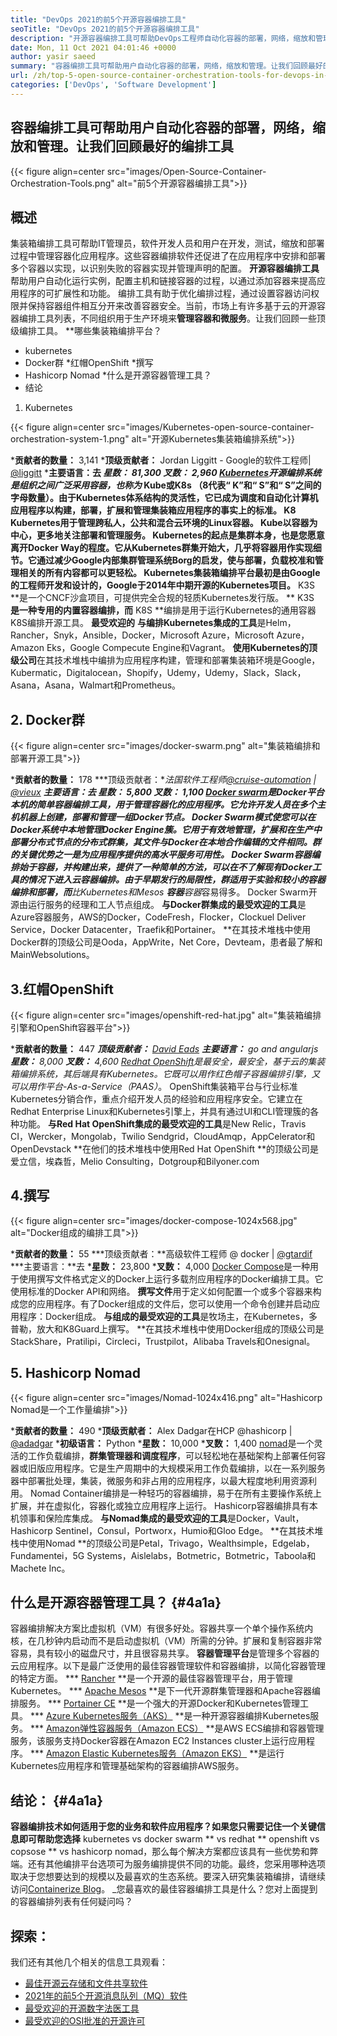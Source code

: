 ```yaml
---
title: "DevOps 2021的前5个开源容器编排工具" 
seoTitle: "DevOps 2021的前5个开源容器编排工具" 
description: "开源容器编排工具可帮助DevOps工程师自动化容器的部署，网络，缩放和管理。" 
date: Mon, 11 Oct 2021 04:01:46 +0000
author: yasir saeed
summary: "容器编排工具可帮助用户自动化容器的部署，网络，缩放和管理。让我们回顾最好的编排工具" 
url: /zh/top-5-open-source-container-orchestration-tools-for-devops-in-2021/
categories: ['DevOps', 'Software Development']
---
```


## 容器编排工具可帮助用户自动化容器的部署，网络，缩放和管理。让我们回顾最好的编排工具

{{< figure align=center src="images/Open-Source-Container-Orchestration-Tools.png" alt="前5个开源容器编排工具">}}


## **概述**
集装箱编排工具可帮助IT管理员，软件开发人员和用户在开发，测试，缩放和部署过程中管理容器化应用程序。这些容器编排软件还促进了在应用程序中安排和部署多个容器以实现，以识别失败的容器实现并管理声明的配置。 **开源容器编排工具**帮助用户自动化运行实例，配置主机和链接容器的过程，以通过添加容器来提高应用程序的可扩展性和功能。
编排工具有助于优化编排过程，通过设置容器访问权限并保持容器组件相互分开来改善容器安全。当前，市场上有许多基于云的开源容器编排工具列表，不同组织用于生产环境来**管理容器和微服务**。让我们回顾一些顶级编排工具。
**哪些集装箱编排平台？
  * kubernetes
  * Docker群
  *红帽OpenShift
  *撰写
  * Hashicorp Nomad
  *什么是开源容器管理工具？
  * 结论
1. Kubernetes

{{< figure align=center src="images/Kubernetes-open-source-container-orchestration-system-1.png" alt="开源Kubernetes集装箱编排系统">}}

  ***贡献者的数量：** 3,141
  ***顶级贡献者：** Jordan Liggitt  -  Google的软件工程师| [@liggitt][1]
  ***主要语言：**去
  ***星数：** 81,300
  ***叉数：** 2,960
[Kubernetes][2]开源编排系统是组织之间广泛采用容器，也称为** Kube或K8s **（8代表“ K”和“ S”和“ S”之间的字母数量）。由于Kubernetes体系结构的灵活性，它已成为调度和自动化计算机应用程序以构建，部署，扩展和管理集装箱应用程序的事实上的标准。 K8 Kubernetes用于管理跨私人，公共和混合云环境的Linux容器。 Kube以容器为中心，更多地关注部署和管理服务。
Kubernetes的起点是集群本身，也是您愿意离开Docker Way的程度。它从Kubernetes群集开始大，几乎将容器用作实现细节。它通过减少Google内部集群管理系统Borg的启发，使与**部署，负载校准和管理**相关的所有内容都可以更轻松。 Kubernetes集装箱编排平台最初是由Google的工程师开发和设计的，Google于2014年中期开源的Kubernetes项目。** K3S **是一个CNCF沙盒项目，可提供完全合规的轻质Kubernetes发行版。 ** K3S **是一种专用的内置容器编排，而** K8S **编排是用于运行Kubernetes的通用容器K8S编排开源工具。
**最受欢迎的** **与编排Kubernetes集成的工具**是Helm，Rancher，Snyk，Ansible，Docker，Microsoft Azure，Microsoft Azure，Amazon Eks，Google Compecute Engine和Vagrant。
**使用Kubernetes的顶级公司**在其技术堆栈中编排为应用程序构建，管理和部署集装箱环境是Google，Kubermatic，Digitalocean，Shopify，Udemy，Udemy，Slack，Slack，Asana，Asana，Walmart和Prometheus。

## 2. Docker群

{{< figure align=center src="images/docker-swarm.png" alt="集装箱编排和部署开源工具">}}

  ***贡献者的数量：** 178
  ***顶级贡献者：**法国软件工程师[@cruise-automation][3] | [@vieux][4]
  ***主要语言：**去
  ***星数：** 5,800
  ***叉数：** 1,100
[Docker swarm][5]是Docker平台本机的简单容器编排工具，用于管理容器化的应用程序。它允许开发人员在多个主机机器上创建，部署和管理一组Docker节点。 Docker Swarm模式使您可以在Docker系统中本地管理Docker Engine簇。它用于有效地管理，扩展和**在生产中部署分布式节点的分布式群集**，其文件与Docker在本地合作编辑的文件相同。群的关键优势之一是为应用程序提供的高水平服务可用性。
Docker Swarm容器编排始于容器，并构建出来，提供了一种简单的方法，可以在不了解现有Docker工具的情况下进入云容器编排。由于早期发行的局限性，群适用于实验和较小的容器编排和部署，而**比Kubernetes和Mesos **容器**容器**容易得多。 Docker Swarm开源由运行服务的经理和工人节点组成。
**与Docker群集成的最受欢迎的工具**是Azure容器服务，AWS的Docker，CodeFresh，Flocker，Clockuel Deliver Service，Docker Datacenter，Traefik和Portainer。
**在其技术堆栈中使用Docker群的顶级公司是Ooda，AppWrite，Net Core，Devteam，患者最了解和MainWebsolutions。

## 3.红帽OpenShift

{{< figure align=center src="images/openshift-red-hat.jpg" alt="集装箱编排引擎和OpenShift容器平台">}}

  ***贡献者的数量：** 447
  ***顶级贡献者：** [David Eads][6]
  ***主要语言：** go and angularjs
  ***星数：** 8,000
  ***叉数：** 4,600
[Redhat OpenShift][7]是最安全，最安全，基于云的集装箱编排系统，其后端具有Kubernetes。它既可以用作红色帽子容器编排引擎，又可以用作**平台-As-a-Service（PAAS）**。 OpenShift集装箱平台与行业标准Kubernetes分销合作，重点介绍开发人员的经验和应用程序安全。它建立在Redhat Enterprise Linux和Kubernetes引擎上，并具有通过UI和CLI管理簇的各种功能。
**与Red Hat OpenShift集成的最受欢迎的工具**是New Relic，Travis CI，Wercker，Mongolab，Twilio Sendgrid，CloudAmqp，AppCelerator和OpenDevstack
**在他们的技术堆栈中使用Red Hat OpenShift **的顶级公司是爱立信，埃森哲，Melio Consulting，Dotgroup和Bilyoner.com

## 4.撰写

{{< figure align=center src="images/docker-compose-1024x568.jpg" alt="Docker组成的编排工具">}}

  ***贡献者的数量：** 55
  ***顶级贡献者：**高级软件工程师 @ docker | [@gtardif][8]
  ***主要语言：**去
  ***星数：** 23,800
  ***叉数：** 4,000
[Docker Compose][9]是一种用于使用撰写文件格式定义的Docker上运行多载剂应用程序的Docker编排工具。它使用标准的Docker API和网络。 **撰写文件**用于定义如何配置一个或多个容器来构成您的应用程序。有了Docker组成的文件后，您可以使用一个命令创建并启动应用程序：Docker组成。
**与组成的最受欢迎的工具**是牧场主，在Kubernetes，多普勒，放大和K8Guard上撰写。
**在其技术堆栈中使用Docker组成的顶级公司是StackShare，Pratilipi，Circleci，Trustpilot，Alibaba Travels和Onesignal。

## 5. Hashicorp Nomad

{{< figure align=center src="images/Nomad-1024x416.png" alt="Hashicorp Nomad是一个工作量编排">}}

  ***贡献者的数量：** 490
  ***顶级贡献者：** Alex Dadgar在HCP @hashicorp | [@adadgar][10]
  ***初级语言：** Python
  ***星数：** 10,000
  ***叉数：** 1,400
[nomad][11]是一个灵活的工作负载编排，**群集管理器和调度程序**，可以轻松地在基础架构上部署任何容器或旧版应用程序。它是生产周期中的大规模采用工作负载编排，以在一系列服务器中部署批处理，集装，微服务和非占用的应用程序，以最大程度地利用资源利用。 Nomad Container编排是一种轻巧的容器编排，易于在所有主要操作系统上扩展，并在虚拟化，容器化或独立应用程序上运行。 Hashicorp容器编排具有本机领事和保险库集成。
**与Nomad集成的最受欢迎的工具**是Docker，Vault，Hashicorp Sentinel，Consul，Portworx，Humio和Gloo Edge。
**在其技术堆栈中使用Nomad **的顶级公司是Petal，Trivago，Wealthsimple，Edgelab，Fundamentei，5G Systems，Aislelabs，Botmetric，Botmetric，Taboola和Machete Inc。

## **什么是开源容器管理工具？** {#4a1a}
容器编排解决方案比虚拟机（VM）有很多好处。容器共享一个单个操作系统内核，在几秒钟内启动而不是启动虚拟机（VM）所需的分钟。扩展和复制容器非常容易，具有较小的磁盘尺寸，并且很容易共享。 **容器管理平台**是管理多个容器的云应用程序。以下是最广泛使用的最佳容器管理软件和容器编排，以简化容器管理的特定方面。
  *** [Rancher][12] **是一个开源的最佳容器管理平台，用于管理Kubernetes。
  *** [Apache Mesos][13] **是下一代开源群集管理器和Apache容器编排服务。
  *** [Portainer CE][14] **是一个强大的开源Docker和Kubernetes管理工具。
  *** [Azure Kubernetes服务（AKS）][15] **是一种开源容器编排Kubernetes服务。
  *** [Amazon弹性容器服务（Amazon ECS）][16] **是AWS ECS编排和容器管理服务，该服务支持Docker容器在Amazon EC2 Instances cluster上运行应用程序。
  *** [Amazon Elastic Kubernetes服务（Amazon EKS）][17] **是运行Kubernetes应用程序和管理基础架构的容器编排AWS服务。

## **结论：** {#4a1a}
**容器编排技术如何适用于您的业务和软件应用程序？如果您只需要记住一个关键信息即可帮助您选择** kubernetes vs docker swarm ** vs redhat ** openshift vs copsose ** vs hashicorp nomad，那么每个解决方案都应该具有一些优势和弊端。还有其他编排平台选项可为服务编排提供不同的功能。最终，您采用哪种选项取决于您想要达到的规模以及最喜欢的生态系统。要深入研究集装箱编排，请继续访问[Containerize Blog][18]。
_您最喜欢的最佳容器编排工具是什么？您对上面提到的容器编排列表有任何疑问吗？

## 探索：
我们还有其他几个相关的信息工具观看：
  * [最佳开源云存储和文件共享软件][20]
  * [2021年的前5个开源消息队列（MQ）软件][21]
  * [最受欢迎的开源数字法医工具][22]
  * [最受欢迎的OSI批准的开源许可][23]

  
[1]: https://twitter.com/liggitt?lang=en
[2]: https://kubernetes.io/
[3]: https://github.com/cruise-automation
[4]: https://twitter.com/vieux?lang=en
[5]: https://github.com/docker-archive/classicswarm
[6]: https://github.com/deads2k
[7]: https://github.com/openshift/origin
[8]: https://twitter.com/gtardif?lang=en
[9]: https://github.com/docker/compose
[10]: https://twitter.com/adadgar?lang=en
[11]: https://github.com/hashicorp/nomad
[12]: https://github.com/rancher/rancher
[13]: https://github.com/apache/mesos
[14]: https://github.com/portainer/portainer
[15]: https://github.com/Azure/AKS
[16]: https://github.com/aws/amazon-ecs-agent
[17]: https://github.com/aws/eks-distro
[18]: https://blog.containerize.com/
[19]: mailto:yasir.saeed@aspose.com
[20]: https://products.containerize.com/backup-and-sync/
[21]: https://blog.containerize.com/message-queue-software/top-5-open-source-message-queue-software-in-2021/
[22]: https://blog.containerize.com/digital-forensic-tools/top-5-open-source-digital-forensic-tools-in-2021/
[23]: https://blog.containerize.com/licenses-standards/top-5-most-popular-osi-approved-open-source-licenses-of-2021/
